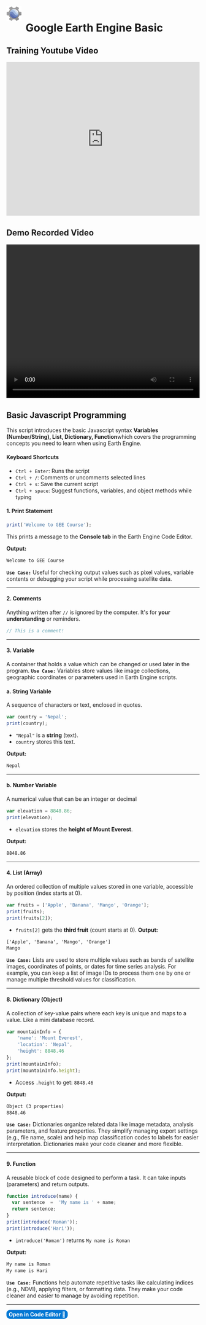 <div style="float:left; padding:0px; margin-right:10px; margin-top:0px"><img src= "../../images/earth-engine-logo.png" title="earth-engine-logo" width="40px" /></div>

# Google Earth Engine Basic 

## Training Youtube Video

<iframe width="100%" height="400" 
src="https://www.youtube.com/embed/sUf2PtEZris" 
title="YouTube video player" frameborder="0" 
allow="accelerometer; autoplay; clipboard-write; encrypted-media; gyroscope; picture-in-picture" 
allowfullscreen></iframe>

## Demo Recorded Video

<video width="100%" height="400" controls controlsList="nodownload">
  <source src="/videos/Test.mp4" type="video/mp4">
  <track src="/videos/captions.vtt" kind="subtitles" srclang="en" label="English" default>
  Your browser does not support the video tag.
</video>

## Basic Javascript Programming
This script introduces the basic Javascript syntax **Variables (Number/String), List, Dictionary, Function**which covers the programming concepts you need to learn when using Earth Engine. 

#### **Keyboard Shortcuts**
* `Ctrl + Enter`: Runs the script
* `Ctrl + /`: Comments or uncomments selected lines
* `Ctrl + s`: Save the current script
* `Ctrl + space`: Suggest functions, variables, and object methods while typing

#### 1. **Print Statement**

```js
print('Welcome to GEE Course');
```

This prints a message to the **Console tab** in the Earth Engine Code Editor.

**Output:**
```txt
Welcome to GEE Course
```

**`Use Case:`**
Useful for checking output values such as pixel values, variable contents or debugging your script while processing satellite data.

---

#### 2. **Comments**
Anything written after `//` is ignored by the computer. It's for **your understanding** or reminders.
```js
// This is a comment!
```

---

#### 3. **Variable**
A container that holds a value which can be changed or used later in the program.
**`Use Case:`**
Variables store values like image collections, geographic coordinates or parameters used in Earth Engine scripts.

#### a. **String Variable**
A sequence of characters or text, enclosed in quotes.
```js
var country = 'Nepal';
print(country);
```

* `"Nepal"` is a **string** (text).
* `country` stores this text.

**Output:**
```txt
Nepal
```

---

#### b. **Number Variable**
A numerical value that can be an integer or decimal
```js
var elevation = 8848.86;
print(elevation);
```

* `elevation` stores the **height of Mount Everest**.

**Output:**
```txt
8848.86
```

---
#### 4. **List (Array)**
An ordered collection of multiple values stored in one variable, accessible by position (index starts at 0).
```js
var fruits = ['Apple', 'Banana', 'Mango', 'Orange'];
print(fruits);
print(fruits[2]);
```

* `fruits[2]` gets the **third fruit** (count starts at 0).
**Output:**
```txt
['Apple', 'Banana', 'Mango', 'Orange']
Mango
```
**`Use Case:`**
Lists are used to store multiple values such as bands of satellite images, coordinates of points, or dates for time series analysis. For example, you can keep a list of image IDs to process them one by one or manage multiple threshold values for classification.

---
#### 8. **Dictionary (Object)**
A collection of key-value pairs where each key is unique and maps to a value. Like a mini database record.
```js
var mountainInfo = {
    'name': 'Mount Everest',
    'location': 'Nepal',
    'height': 8848.46
};
print(mountainInfo);
print(mountainInfo.height);

```
* Access `.height` to get: `8848.46`

**Output:**
```txt
Object (3 properties)
8848.46
```
**`Use Case:`**
Dictionaries organize related data like image metadata, analysis parameters, and feature properties. They simplify managing export settings (e.g., file name, scale) and help map classification codes to labels for easier interpretation. Dictionaries make your code cleaner and more flexible.

---

#### 9. **Function**
A reusable block of code designed to perform a task. It can take inputs (parameters) and return outputs.
```js
function introduce(name) {
  var sentence  =  'My name is ' + name;
  return sentence;
}
print(introduce('Roman'));
print(introduce('Hari'));
```

* `introduce('Roman')` returns `My name is Roman`

**Output:**
```txt
My name is Roman
My name is Hari
```
**`Use Case:`**
Functions help automate repetitive tasks like calculating indices (e.g., NDVI), applying filters, or formatting data. They make your code cleaner and easier to manage by avoiding repetition.

---
<a href="https://code.earthengine.google.com/5166c6689099cc389be0f08153c36771?noload=true" target="_blank" style="display: inline-block; padding: 3px 6px; background-color: #0078d4; color: white; text-decoration: none; border-radius: 9px; font-weight: bold;">
  Open in Code Editor 🔗
</a>  